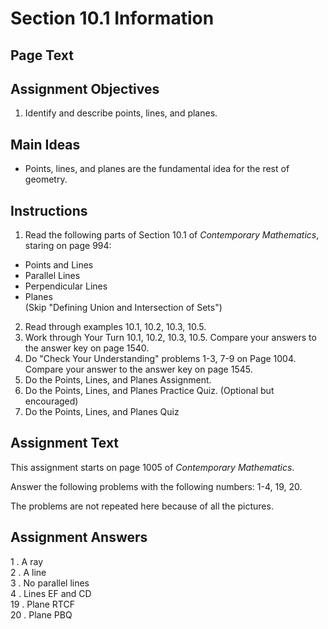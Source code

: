 # Section 10.1 Information

## Page Text

## Assignment Objectives
1. Identify and describe points, lines, and planes.

## Main Ideas
- Points, lines, and planes are the fundamental idea for the rest of geometry.

## Instructions
1. Read the following parts of Section 10.1 of *Contemporary Mathematics*, staring on page 994:
  - Points and Lines
  - Parallel Lines
  - Perpendicular Lines
  - Planes  
  (Skip "Defining Union and Intersection of Sets")
2. Read through examples 10.1, 10.2, 10.3, 10.5.
3. Work through Your Turn 10.1, 10.2, 10.3, 10.5. Compare your answers to the answer key on page 1540.
4. Do "Check Your Understanding" problems 1-3, 7-9 on Page 1004. Compare your answer to the answer key on page 1545.
5. Do the Points, Lines, and Planes Assignment.
6. Do the Points, Lines, and Planes Practice Quiz. (Optional but encouraged)
7. Do the Points, Lines, and Planes Quiz

## Assignment Text
This assignment starts on page 1005 of *Contemporary Mathematics*.

Answer the following problems with the following numbers:
1-4, 19, 20.

The problems are not repeated here because of all the pictures.

## Assignment Answers

1 . A ray  
2 . A line  
3 . No parallel lines  
4 . Lines EF and CD  
19 . Plane RTCF  
20 . Plane PBQ  